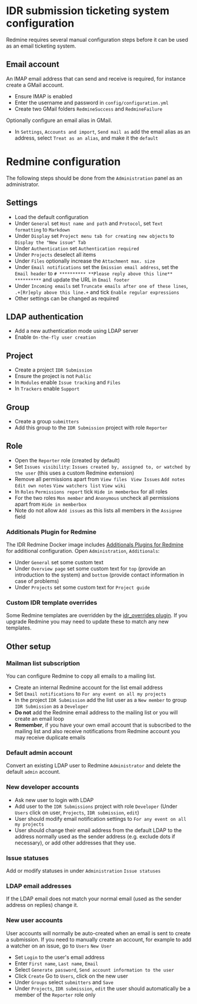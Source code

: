 # IDR submission ticketing system configuration

Redmine requires several manual configuration steps before it can be used as an email ticketing system.

## Email account
An IMAP email address that can send and receive is required, for instance create a GMail account.
- Ensure IMAP is enabled
- Enter the username and password in `config/configuration.yml`
- Create two GMail folders `RedmineSuccess` and `RedmineFailure`

Optionally configure an email alias in GMail.
- In `Settings`, `Accounts and import`, `Send mail as` add the email alias as an address, select `Treat as an alias`, and make it the `default`


# Redmine configuration

The following steps should be done from the `Administration` panel as an administrator.

## Settings
- Load the default configuration
- Under `General` set `Host name and path` and `Protocol`, set `Text formatting` to `Markdown`
- Under `Display` set `Project menu tab for creating new objects` to `Display the "New issue" Tab`
- Under `Authentication` set `Authentication required`
- Under `Projects` deselect all items
- Under `Files` optionally increase the `Attachment max. size`
- Under `Email notifications` set the `Emission email address`, set the `Email header` to `# ********** **Please reply above this line** **********` and update the URL in `Email footer`
- Under `Incoming emails` set `Truncate emails after one of these lines`, `.+[Rr]eply above this line.+` and tick `Enable regular expressions`
- Other settings can be changed as required

## LDAP authentication
- Add a new authentication mode using LDAP server
- Enable `On-the-fly user creation`

## Project
- Create a project `IDR Submission`
- Ensure the project is not `Public`
- In `Modules` enable `Issue tracking` and `Files`
- In `Trackers` enable `Support`

## Group
- Create a group `submitters`
- Add this group to the `IDR Submission` project with role `Reporter`

## Role
- Open the `Reporter` role (created by default)
- Set `Issues visibility`: `Issues created by, assigned to, or watched by the user` (this uses a custom Redmine extension)
- Remove all permissions apart from `View files ` `View Issues` `Add notes` `Edit own notes` `View watchers list` `View wiki`
- In `Roles` `Permissions report` tick `Hide in memberbox` for all roles
- For the two roles `Mon member` and `Anonymous` uncheck all permissions apart from `Hide in memberbox`
- Note do not allow `Add issues` as this lists all members in the `Assignee` field

### Additionals Plugin for Redmine
The IDR Redmine Docker image includes [Additionals Plugins for Redmine](https://additionals.readthedocs.io) for additional configuration.
Open `Administration`, `Additionals`:
- Under `General` set some custom text
- Under `Overview page` set some custom text for `top` (provide an introduction to the system) and `bottom` (provide contact information in case of problems)
- Under `Projects` set some custom text for `Project guide`

### Custom IDR template overrides
Some Redmine templates are overridden by the [idr_overrides plugin](docker/idr_overrides).
If you upgrade Redmine you may need to update these to match any new templates.

## Other setup

### Mailman list subscription
You can configure Redmine to copy all emails to a mailing list.
- Create an internal Redmine account for the list email address
- Set `Email notifications` to `For any event on all my projects`
- In the project `IDR Submission` add the list user as a `New member` to group `IDR Submission` as a `Developer`
- **Do not** add the Redmine email address to the mailing list or you will create an email loop
- **Remember**, if you have your own email account that is subscribed to the mailing list and also receive notifications from Redmine account you may receive duplicate emails

### Default admin account
Convert an existing LDAP user to Redmine `Administrator` and delete the default `admin` account.

### New developer accounts
- Ask new user to login with LDAP
- Add user to the `IDR Submissions` project with role `Developer` (Under `Users` click on user, `Projects`, `IDR submission`, `edit`)
- User should modify email notification settings to `For any event on all my projects`
- User should change their email address from the default LDAP to the address normally used as the sender address (e.g. exclude dots if necessary), or add other addresses that they use.

### Issue statuses
Add or modify statuses in under `Administration` `Issue statuses`

### LDAP email addresses
If the LDAP email does not match your normal email (used as the sender address on replies) change it.

### New user accounts
User accounts will normally be auto-created when an email is sent to create a submission.
If you need to manually create an account, for example to add a watcher on an issue, go to `Users` `New User`
- Set `Login` to the user's email address
- Enter `First name`, `Last name`, `Email`
- Select `Generate password`, `Send account information to the user`
- Click `Create`
Go to `Users`, click on the new user
- Under `Groups` select `submitters` and `Save`
- Under `Projects`, `IDR submission`, `edit` the user should automatically be a member of the `Reporter` role only

